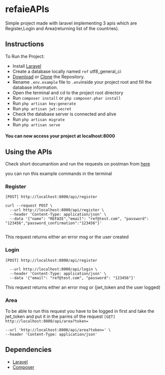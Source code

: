 # refaieAPIs

Simple project made with laravel implementing 3 apis which are Register,Login and Area(returning list of the countries).

## Instructions

To Run the Project:
* Install [Laravel](https://laravel.com/docs/5.7/installation)
* Create a database locally named `ref` utf8_general_ci 
* [Download](https://github.com/mohamed1refaie/refaieAPIs/archive/master.zip) or [Clone](https://github.com/mohamed1refaie/refaieAPIs.git) the Repository.
* Rename `.env.example` file to `.env`inside your project root and fill the database information.
* Open the terminal and cd to the project root directory
* Run `composer install` or ```php composer.phar install```
* Run `php artisan key:generate`
* Run `php artisan jwt:secret`
* Check the database server is connected and alive
* Run `php artisan migrate`
* Run `php artisan serve`
#### You can now access your project at localhost:8000

## Using the APIs

Check short documantion and run the requests on postman from [here](https://documenter.getpostman.com/view/3845720/RWguwbzs)

you can run this example commands in the terminal 
### Register
`[POST] http://localhost:8000/api/register`

```
curl --request POST \
  --url http://localhost:8000/api/register \
  --header 'Content-Type: application/json' \
  --data '{"name": "REFAIE","email": "ref@test.com", "password": "123456","password_confirmation":"123456"}'
  
 ```
  
 This request returns either an error msg or the user created

### Login
`[POST] http://localhost:8000/api/register`

```curl --request POST \
  --url http://localhost:8000/api/login \
  --header 'Content-Type: application/json' \
  --data '{"email": "ref@test.com", "password": "123456"}'
  ```
  
  This request returns either an error msg or (jwt_token and the user logged)
  
  ### Area
  To be able to run this request you have to be logged in first and take the jwt_token and put it in the parms of the request
  `[GET] http://localhost:8000/api/area?token=`
  
  ```curl --request GET \
  --url 'http://localhost:8000/api/area?token=' \
  --header 'Content-Type: application/json'
  ```
  
  
## Dependencies
* [Laravel](https://laravel.com/)
* [Composer](https://getcomposer.org/)
